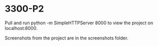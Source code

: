 # 3300-P2
Pull and run python -m SimpleHTTPServer 8000 to view the project on localhost:8000. 

Screenshots from the project are in the screenshots folder. 
